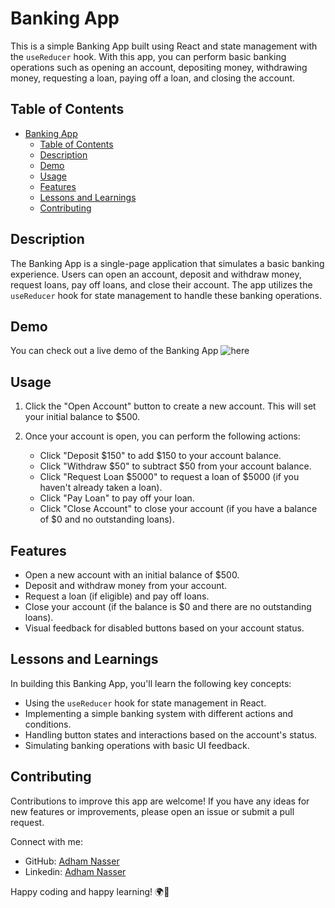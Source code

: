 # Banking App

This is a simple Banking App built using React and state management with the `useReducer` hook. With this app, you can perform basic banking operations such as opening an account, depositing money, withdrawing money, requesting a loan, paying off a loan, and closing the account.

## Table of Contents

- [Banking App](#banking-app)
  - [Table of Contents](#table-of-contents)
  - [Description](#description)
  - [Demo](#demo)
  - [Usage](#usage)
  - [Features](#features)
  - [Lessons and Learnings](#lessons-and-learnings)
  - [Contributing](#contributing)

## Description

The Banking App is a single-page application that simulates a basic banking experience. Users can open an account, deposit and withdraw money, request loans, pay off loans, and close their account. The app utilizes the `useReducer` hook for state management to handle these banking operations.

## Demo

You can check out a live demo of the Banking App ![here](./public/preview.gif)

## Usage

1. Click the "Open Account" button to create a new account. This will set your initial balance to $500.

2. Once your account is open, you can perform the following actions:
   - Click "Deposit $150" to add $150 to your account balance.
   - Click "Withdraw $50" to subtract $50 from your account balance.
   - Click "Request Loan $5000" to request a loan of $5000 (if you haven't already taken a loan).
   - Click "Pay Loan" to pay off your loan.
   - Click "Close Account" to close your account (if you have a balance of $0 and no outstanding loans).

## Features

- Open a new account with an initial balance of $500.
- Deposit and withdraw money from your account.
- Request a loan (if eligible) and pay off loans.
- Close your account (if the balance is $0 and there are no outstanding loans).
- Visual feedback for disabled buttons based on your account status.

## Lessons and Learnings

In building this Banking App, you'll learn the following key concepts:

- Using the `useReducer` hook for state management in React.
- Implementing a simple banking system with different actions and conditions.
- Handling button states and interactions based on the account's status.
- Simulating banking operations with basic UI feedback.

## Contributing

Contributions to improve this app are welcome! If you have any ideas for new features or improvements, please open an issue or submit a pull request.

Connect with me:

- GitHub: [Adham Nasser](https://github.com/Adhamxiii)
- Linkedin: [Adham Nasser](https://www.linkedin.com/in/adhamnasser/)

Happy coding and happy learning! 🌍🚀
